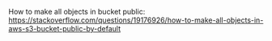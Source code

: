 How to make all objects in bucket public: https://stackoverflow.com/questions/19176926/how-to-make-all-objects-in-aws-s3-bucket-public-by-default